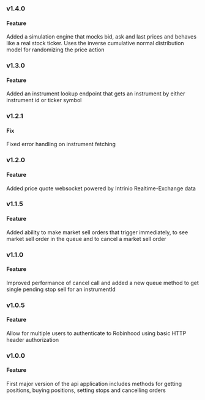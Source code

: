 ### v1.4.0
#### Feature
Added a simulation engine that mocks bid, ask and last prices and behaves like a real stock ticker.  Uses the inverse cumulative normal distribution model for randomizing the price action

### v1.3.0
#### Feature
Added an instrument lookup endpoint that gets an instrument by either instrument id or ticker symbol

### v1.2.1
#### Fix
Fixed error handling on instrument fetching

### v1.2.0
#### Feature
Added price quote websocket powered by Intrinio Realtime-Exchange data

### v1.1.5
#### Feature
Added ability to make market sell orders that trigger immediately, to see market sell order in the queue and to cancel a market sell order

### v1.1.0
#### Feature
Improved performance of cancel call and added a new queue method to get single pending stop sell for an instrumentId

### v1.0.5
#### Feature
Allow for multiple users to authenticate to Robinhood using basic HTTP header authorization

### v1.0.0
#### Feature
First major version of the api application includes methods for getting positions, buying positions, setting stops and cancelling orders
